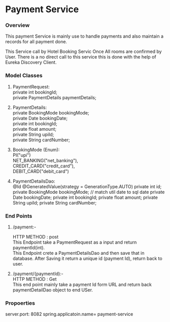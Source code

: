 # __Payment Service__ #  

### Overview ###  

This payment Service is mainly use to handle payments and also maintain a records for all payment done.  

This Service call by Hotel Booking Servic Once All rooms are confirmed by User. There is a no direct call to this service this is done with the help of Eureka Discovery Client.  


### Model Classes ###  

1. PaymentRequest:  
	private int bookingId;  
	private PaymentDetails paymentDetails;  

2. PaymentDetails:  
	private BookingMode bookingMode;  
	private Date bookingDate;  
	private int  bookingId;  
	private float amount;  
	private String upiId;  
	private String cardNumber;  
	

3. BookingMode (Enum):  
	PI("upi")   
	NET_BANKING("net_banking"),   
	CREDIT_CARD("credit_card"),   
	DEBIT_CARD("debit_card")    

4. PaymentDetailsDao:  
	@Id
	@GeneratedValue(strategy = GenerationType.AUTO)
	private int id;
	private BookingMode bookingMode;
	// match util date to sql date
	private Date bookingDate;
	private int  bookingId;
	private float amount;
	private String upiId;
	private String cardNumber;
	


### End Points ###  

1. /payment:-  

	HTTP METHOD : post  
	This Endpoint take a PaymentRequest as a input and return paymentId(int).  
	This Endpoint crete a PaymentDetailsDao and then save that in database.
	After Saving it return a unique id (payment Id), return back to user.  

2. /payment/{paymentId):-  
	HTTP METHOD : Get  
	This end point mainly take a payment Id form URL and return back paymentDetailDao object to end USer.  





### Propoerties ###  

server.port: 8082 
spring.applicatoin.name= payment-service
